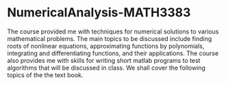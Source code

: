 # NumericalAnalysis-MATH3383

The course provided me with techniques for numerical solutions to various mathematical problems. 
The main topics to be discussed include finding roots of nonlinear equations, approximating functions
by polynomials, integrating and differentiating functions, and their applications. The course also
provides me with skills for writing short matlab programs to test algorithms that
will be discussed in class. We shall cover the following topics of the the text book.
